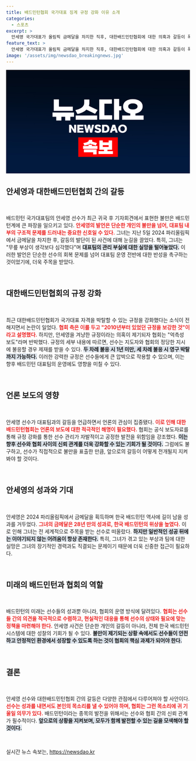 ```yaml
---
title: 배드민턴협회 국가대표 징계 규정 강화 이유 소개
categories:
  - 스포츠
excerpt: >
  안세영 국가대표가 올림픽 금메달을 차지한 직후, 대한배드민턴협회에 대한 의혹과 갈등이 폭발했다. 그의 불만 제기로 협회와의 다툼이 예고되며, 과연 이 사태는 어떻게 전개될까? 클릭해서 자세한 내용을 확인하세요!
feature_text: >
  안세영 국가대표가 올림픽 금메달을 차지한 직후, 대한배드민턴협회에 대한 의혹과 갈등이 폭발했다. 그의 불만 제기로 협회와의 다툼이 예고되며, 과연 이 사태는 어떻게 전개될까? 클릭해서 자세한 내용을 확인하세요!
image: '/assets/img/newsdao_breakingnews.jpg'
---
```


<p><img src="/assets/img/newsdao_breakingnews.jpg" alt="koreaapp 속보" /></p>

<h2 data-ke-size="size26">안세영과 대한배드민턴협회 간의 갈등</h2>

<p data-ke-size="size16">&nbsp;</p>

<p>배드민턴 국가대표팀의 안세영 선수가 최근 귀국 후 기자회견에서 표현한 불만은 배드민턴계에 큰 파장을 일으키고 있다. <b><span style="color: #ee2323;">안세영의 발언은 단순한 개인의 불만을 넘어, 대표팀 내부의 구조적 문제를 드러내는 중요한 신호일 수 있다.</span></b> 그녀는 지난 5일 2024 파리올림픽에서 금메달을 차지한 후, 갈등의 발단이 된 사건에 대해 눈길을 끌었다. 특히, 그녀는 "무릎 부상이 생각보다 심각했다"며 <b><span style="background-color: #21538527;">대표팀의 관리 부실에 대한 실망을 털어놓았다.</span></b> 이러한 발언은 단순한 선수의 회복 문제를 넘어 대표팀 운영 전반에 대한 반성을 촉구하는 것이었기에, 더욱 주목을 받았다. </p>

<p data-ke-size="size16">&nbsp;</p>

<h2 data-ke-size="size26">대한배드민턴협회의 규정 강화</h2>

<p data-ke-size="size16">&nbsp;</p>

<p>최근 대한배드민턴협회가 국가대표 자격을 박탈할 수 있는 규정을 강화했다는 소식이 전해지면서 논란이 일었다. <b><span style="color: #ee2323;">협회 측은 이를 두고 "2010년부터 있었던 규정을 보강한 것"이라고 설명했다.</span></b> 하지만, 안세영을 겨냥한 규정이라는 의혹이 제기되자 협회는 "억측성 보도"라며 반박했다. 규정의 세부 내용에 따르면, 선수는 지도자와 협회의 정당한 지시에 불응할 경우 제재를 받을 수 있다. <b><span style="background-color: #21538527;">두 차례 불응 시 1년 미만, 세 차례 불응 시 영구 박탈까지 가능하다.</span></b> 이러한 강력한 규정은 선수들에게 큰 압박으로 작용할 수 있으며, 이는 향후 배드민턴 대표팀의 운영에도 영향을 미칠 수 있다.</p>

<p data-ke-size="size16">&nbsp;</p>

<h2 data-ke-size="size26">언론 보도의 영향</h2>

<p data-ke-size="size16">&nbsp;</p>

<p>안세영 선수가 대표팀과의 갈등을 언급하면서 언론의 관심이 집중됐다. <b><span style="color: #ee2323;">이로 인해 대한배드민턴협회는 언론의 보도에 대한 적극적인 해명이 필요했다.</span></b> 협회는 공식 보도자료를 통해 규정 강화를 통한 선수 관리가 자발적이고 공정한 발전을 위함임을 강조했다. <b><span style="background-color: #21538527;">이는 향후 선수와 협회 사이의 신뢰 관계를 더욱 강화할 수 있는 기회가 될 것이다.</span></b> 그럼에도 불구하고, 선수가 직접적으로 불만을 표출한 만큼, 앞으로의 갈등이 어떻게 전개될지 지켜봐야 할 것이다.</p>

<p data-ke-size="size16">&nbsp;</p>

<h2 data-ke-size="size26">안세영의 성과와 기대</h2>

<p data-ke-size="size16">&nbsp;</p>

<p>안세영은 2024 파리올림픽에서 금메달을 획득하며 한국 배드민턴 역사에 길이 남을 성과를 거두었다. <b><span style="color: #ee2323;">그녀의 금메달은 28년 만의 성과로, 한국 배드민턴의 위상을 높였다.</span></b> 이로 인해 그녀는 전 세계적으로 주목을 받는 선수로 떠올랐다. <b><span style="background-color: #21538527;">하지만 일반적인 성공 뒤에는 이야기되지 않는 어려움이 항상 존재한다.</span></b> 특히, 그녀가 겪고 있는 부상과 팀에 대한 실망은 그녀의 장기적인 경력과도 직결되는 문제이기 때문에 더욱 신중한 접근이 필요하다. </p>

<p data-ke-size="size16">&nbsp;</p>

<h2 data-ke-size="size26">미래의 배드민턴과 협회의 역할</h2>

<p data-ke-size="size16">&nbsp;</p>

<p>배드민턴의 미래는 선수들의 성과뿐 아니라, 협회의 운영 방식에 달려있다. <b><span style="color: #ee2323;">협회는 선수들 간의 의견을 적극적으로 수렴하고, 현실적인 대응을 통해 선수의 상태와 필요에 맞는 정책을 마련해야 한다.</span></b> 안세영 사건은 단순한 개인의 갈등이 아니라, 전체 한국 배드민턴 시스템에 대한 성찰의 기회가 될 수 있다. <b><span style="background-color: #21538527;">불만이 제기되는 상황 속에서도 선수들이 안전하고 안정적인 환경에서 성장할 수 있도록 하는 것이 협회의 핵심 과제가 되어야 한다.</span></b> </p>

<p data-ke-size="size16">&nbsp;</p>

<h2 data-ke-size="size26">결론</h2>

<p data-ke-size="size16">&nbsp;</p>

<p>안세영 선수와 대한배드민턴협회 간의 갈등은 다양한 관점에서 다루어져야 할 사안이다. <b><span style="color: #ee2323;">선수는 성과를 내면서도 본인의 목소리를 낼 수 있어야 하며, 협회는 그런 목소리에 귀 기울일 의무가 있다.</span></b> 배드민턴이라는 종목의 발전을 위해서는 선수와 협회 간의 신뢰 관계가 필수적이다. <b><span style="background-color: #21538527;">앞으로의 상황을 지켜보며, 모두가 함께 발전할 수 있는 길을 모색해야 할 것이다.</span></b> </p>

<p data-ke-size="size16">&nbsp;</p>
실시간 뉴스 속보는, <a href="https://newsdao.kr" rel="dofollow">https://newsdao.kr</a>


